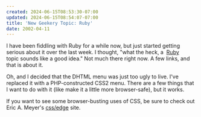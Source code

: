 ```yaml
---
created: 2024-06-15T08:53:30-07:00
updated: 2024-06-15T08:54:07-07:00
title: 'New Geekery Topic: Ruby'
date: 2002-04-11
---
```


I have been fiddling with Ruby for a while now, but just started getting serious about it over the last week. I thought, "what the heck, a  [Ruby](../../../card/Ruby.md) topic sounds like a good idea." Not much there right now. A few links, and that is about it.

Oh, and I decided that the DHTML menu was just too ugly to live. I've replaced it with a PHP-constructed CSS2 menu. There are a few things that I want to do with it (like make it a little more browser-safe), but it works.

If you want to see some browser-busting uses of CSS, be sure to check out Eric A. Meyer's [css/edge](https://web.archive.org/web/20050206183943/http://www.meyerweb.com/eric/css/edge/) site.

